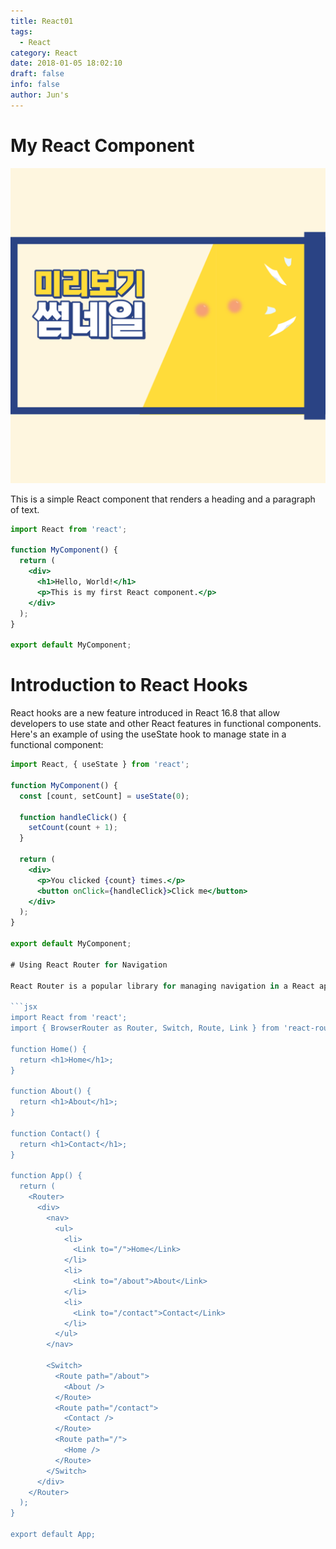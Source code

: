 ```yaml
---
title: React01
tags:
  - React
category: React
date: 2018-01-05 18:02:10
draft: false
info: false
author: Jun's
---
```


# My React Component
![이미지1](./assets/thumbnail.png)

This is a simple React component that renders a heading and a paragraph of text.

```jsx {numberLines}
import React from 'react';

function MyComponent() {
  return (
    <div>
      <h1>Hello, World!</h1>
      <p>This is my first React component.</p>
    </div>
  );
}

export default MyComponent;
```

# Introduction to React Hooks

React hooks are a new feature introduced in React 16.8 that allow developers to use state and other React features in functional components. Here's an example of using the useState hook to manage state in a functional component:

```jsx
import React, { useState } from 'react';

function MyComponent() {
  const [count, setCount] = useState(0);

  function handleClick() {
    setCount(count + 1);
  }

  return (
    <div>
      <p>You clicked {count} times.</p>
      <button onClick={handleClick}>Click me</button>
    </div>
  );
}

export default MyComponent;

# Using React Router for Navigation

React Router is a popular library for managing navigation in a React application. Here's an example of using React Router to create a simple navigation menu:

```jsx
import React from 'react';
import { BrowserRouter as Router, Switch, Route, Link } from 'react-router-dom';

function Home() {
  return <h1>Home</h1>;
}

function About() {
  return <h1>About</h1>;
}

function Contact() {
  return <h1>Contact</h1>;
}

function App() {
  return (
    <Router>
      <div>
        <nav>
          <ul>
            <li>
              <Link to="/">Home</Link>
            </li>
            <li>
              <Link to="/about">About</Link>
            </li>
            <li>
              <Link to="/contact">Contact</Link>
            </li>
          </ul>
        </nav>

        <Switch>
          <Route path="/about">
            <About />
          </Route>
          <Route path="/contact">
            <Contact />
          </Route>
          <Route path="/">
            <Home />
          </Route>
        </Switch>
      </div>
    </Router>
  );
}

export default App;